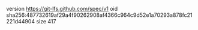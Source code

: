 version https://git-lfs.github.com/spec/v1
oid sha256:487732619af29a4f90262908af4366c964c9d52e1a70293a878fc21221d44904
size 417
